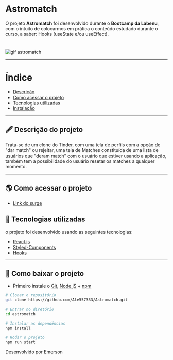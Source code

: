 # Astromatch

O projeto **Astromatch** foi desenvolvido durante o **Bootcamp da Labenu**, com o intuito de colocarmos em prática o conteúdo estudado durante o curso, a saber: Hooks (useState e/ou useEffect).

<h1 align="center">

</h1>

<img align="center" src="https://user-images.githubusercontent.com/83914842/153949323-6495d408-66b9-4282-a5bb-4f5c1cb3811b.mp4" alt="gif astromatch"/>

---

# Índice

- [Descrição](#-descrição-do-projeto)
- [Como acessar o projeto](#-como-acessar-o-projeto)
- [Tecnologias utilizadas](#-tecnologias-utilizadas)
- [Instalação](#-como-baixar-o-projeto)

---

## 🖋 Descrição do projeto

Trata-se de um clone do Tinder, com uma tela de perfils com a opção de "dar match" ou rejeitar, uma tela de Matches constituída de uma lista de usuários que "deram match" com o usuário que estiver usando a aplicação, também tem a possibilidade do usuário resetar os matches a qualquer momento.

---

## 🌎 Como acessar o projeto

- [Link do surge](https://amusing-discussion.surge.sh/)

## 🚀 Tecnologias utilizadas

o projeto foi desenvolvido usando as seguintes tecnologias:

- [React.js](https://pt-br.reactjs.org/docs/getting-started.html)
- [Styled-Components](https://styled-components.com/docs)
- [Hooks](https://pt-br.reactjs.org/docs/hooks-intro.html)

---

## 💾 Como baixar o projeto

- Primeiro instale o [Git](https://git-scm.com/), [Node.jS](https://nodejs.org/pt-br/download/) + [npm](https://www.npmjs.com/get-npm)
```bash
# Clonar o repositório
git clone https://github.com/Ale557333/Astromatch.git

# Entrar no diretório
cd astromatch

# Instalar as dependências
npm install

# Rodar o projeto
npm run start
```

Desenvolvido por Emerson
